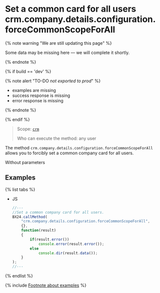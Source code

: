 # Set a common card for all users crm.company.details.configuration.forceCommonScopeForAll

{% note warning "We are still updating this page" %}

Some data may be missing here — we will complete it shortly.

{% endnote %}

{% if build == 'dev' %}

{% note alert "TO-DO _not exported to prod_" %}

- examples are missing
- success response is missing
- error response is missing

{% endnote %}

{% endif %}

> Scope: [`crm`](../../../scopes/permissions.md)
>
> Who can execute the method: any user

The method `crm.company.details.configuration.forceCommonScopeForAll` allows you to forcibly set a common company card for all users.

Without parameters

## Examples

{% list tabs %}

- JS
  
    ```js
    //--- 
    //Set a common company card for all users.
    BX24.callMethod(
        "crm.company.details.configuration.forceCommonScopeForAll",
        {},
        function(result)
        {
            if(result.error())
                console.error(result.error());
            else
                console.dir(result.data());
        }
    );
    //---
    ```

{% endlist %}

{% include [Footnote about examples](../../../../_includes/examples.md) %}